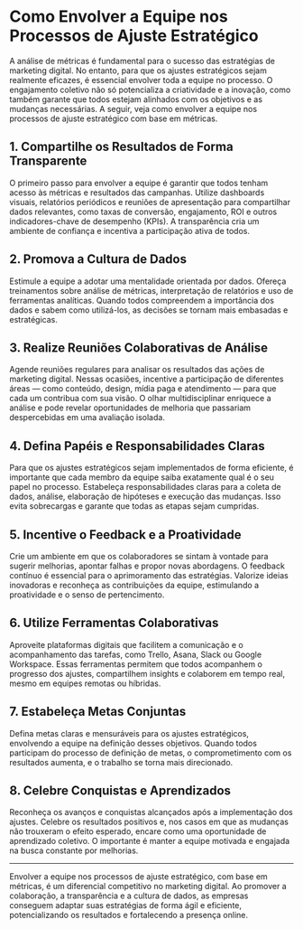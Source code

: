 
# Como Envolver a Equipe nos Processos de Ajuste Estratégico

A análise de métricas é fundamental para o sucesso das estratégias de marketing digital. No entanto, para que os ajustes estratégicos sejam realmente eficazes, é essencial envolver toda a equipe no processo. O engajamento coletivo não só potencializa a criatividade e a inovação, como também garante que todos estejam alinhados com os objetivos e as mudanças necessárias. A seguir, veja como envolver a equipe nos processos de ajuste estratégico com base em métricas.

## 1. Compartilhe os Resultados de Forma Transparente

O primeiro passo para envolver a equipe é garantir que todos tenham acesso às métricas e resultados das campanhas. Utilize dashboards visuais, relatórios periódicos e reuniões de apresentação para compartilhar dados relevantes, como taxas de conversão, engajamento, ROI e outros indicadores-chave de desempenho (KPIs). A transparência cria um ambiente de confiança e incentiva a participação ativa de todos.

## 2. Promova a Cultura de Dados

Estimule a equipe a adotar uma mentalidade orientada por dados. Ofereça treinamentos sobre análise de métricas, interpretação de relatórios e uso de ferramentas analíticas. Quando todos compreendem a importância dos dados e sabem como utilizá-los, as decisões se tornam mais embasadas e estratégicas.

## 3. Realize Reuniões Colaborativas de Análise

Agende reuniões regulares para analisar os resultados das ações de marketing digital. Nessas ocasiões, incentive a participação de diferentes áreas — como conteúdo, design, mídia paga e atendimento — para que cada um contribua com sua visão. O olhar multidisciplinar enriquece a análise e pode revelar oportunidades de melhoria que passariam despercebidas em uma avaliação isolada.

## 4. Defina Papéis e Responsabilidades Claras

Para que os ajustes estratégicos sejam implementados de forma eficiente, é importante que cada membro da equipe saiba exatamente qual é o seu papel no processo. Estabeleça responsabilidades claras para a coleta de dados, análise, elaboração de hipóteses e execução das mudanças. Isso evita sobrecargas e garante que todas as etapas sejam cumpridas.

## 5. Incentive o Feedback e a Proatividade

Crie um ambiente em que os colaboradores se sintam à vontade para sugerir melhorias, apontar falhas e propor novas abordagens. O feedback contínuo é essencial para o aprimoramento das estratégias. Valorize ideias inovadoras e reconheça as contribuições da equipe, estimulando a proatividade e o senso de pertencimento.

## 6. Utilize Ferramentas Colaborativas

Aproveite plataformas digitais que facilitem a comunicação e o acompanhamento das tarefas, como Trello, Asana, Slack ou Google Workspace. Essas ferramentas permitem que todos acompanhem o progresso dos ajustes, compartilhem insights e colaborem em tempo real, mesmo em equipes remotas ou híbridas.

## 7. Estabeleça Metas Conjuntas

Defina metas claras e mensuráveis para os ajustes estratégicos, envolvendo a equipe na definição desses objetivos. Quando todos participam do processo de definição de metas, o comprometimento com os resultados aumenta, e o trabalho se torna mais direcionado.

## 8. Celebre Conquistas e Aprendizados

Reconheça os avanços e conquistas alcançados após a implementação dos ajustes. Celebre os resultados positivos e, nos casos em que as mudanças não trouxeram o efeito esperado, encare como uma oportunidade de aprendizado coletivo. O importante é manter a equipe motivada e engajada na busca constante por melhorias.

---

Envolver a equipe nos processos de ajuste estratégico, com base em métricas, é um diferencial competitivo no marketing digital. Ao promover a colaboração, a transparência e a cultura de dados, as empresas conseguem adaptar suas estratégias de forma ágil e eficiente, potencializando os resultados e fortalecendo a presença online.
```
